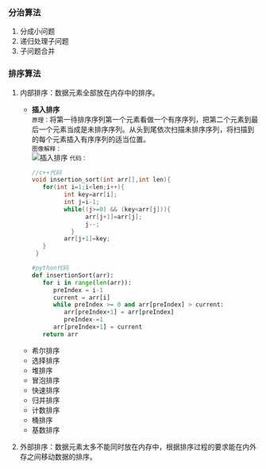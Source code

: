 ### 分治算法   
1. 分成小问题
2. 递归处理子问题  
3. 子问题合并  

### 排序算法
1. 内部排序：数据元素全部放在内存中的排序。
   - **插入排序**  
     `原理：`将第一待排序序列第一个元素看做一个有序序列，把第二个元素到最后一个元素当成是未排序序列。从头到尾依次扫描未排序序列，将扫描到的每个元素插入有序序列的适当位置。  
     `图像解释：`  
     ![插入排序](https://study-image-www.oss-cn-beijing.aliyuncs.com/insertionSort.gif?Expires=1736841489&OSSAccessKeyId=TMP.3KdR7nbeXZS34N5Aiojg1cTLySa23ZRbEjWtNE5EWFtMAMz8QRxqLxzaLEzNNV1AUyyqKUqRkXqsYkizH63pypcQe5cmHT&Signature=rcbnLzfLbm%2BBCwAKfmselL0NqKw%3D)
     `代码：`
     ```c++
     //c++代码
     void insertion_sort(int arr[],int len){
        for(int i=1;i<len;i++){
              int key=arr[i];
              int j=i-1;
              while((j>=0) && (key<arr[j])){
                    arr[j+1]=arr[j];
                    j--;
                }
              arr[j+1]=key;
        }
      }
     ```
     ```python
     #python代码
     def insertionSort(arr):
        for i in range(len(arr)):
           preIndex = i-1
           current = arr[i]
           while preIndex >= 0 and arr[preIndex] > current:
              arr[preIndex+1] = arr[preIndex]
              preIndex-=1
           arr[preIndex+1] = current
        return arr
     ```
   - 希尔排序
   - 选择排序
   - 堆排序
   - 冒泡排序
   - 快速排序
   - 归并排序
   - 计数排序
   - 桶排序
   - 基数排序
     
2. 外部排序：数据元素太多不能同时放在内存中，根据排序过程的要求能在内外存之间移动数据的排序。
